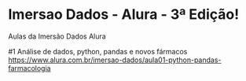 # Imersao Dados - Alura - 3ª Edição!
Aulas da Imersão Dados Alura

#1 Análise de dados, python, pandas e novos fármacos
<br>https://www.alura.com.br/imersao-dados/aula01-python-pandas-farmacologia
